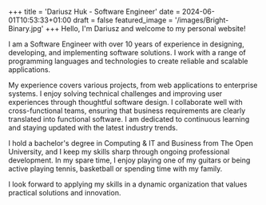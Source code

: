 +++
title = 'Dariusz Huk - Software Engineer'
date = 2024-06-01T10:53:33+01:00
draft = false
featured_image = '/images/Bright-Binary.jpg'
+++
Hello, I'm Dariusz and welcome to my personal website!

I am a Software Engineer with over 10 years of experience in designing, developing, and implementing software
solutions. I work with a range of programming languages and technologies to create reliable and scalable applications.

My experience covers various projects, from web applications to enterprise systems. I enjoy solving technical
challenges and improving user experiences through thoughtful software design.
I collaborate well with cross-functional teams, ensuring that business requirements are clearly translated into
functional software. I am dedicated to continuous learning and staying updated with the latest industry trends.

I hold a bachelor's degree in Computing & IT and Business from The Open University, and I keep my skills sharp through
ongoing professional development. In my spare time, I enjoy playing one of my guitars or being active playing tennis,
basketball or spending time with my family.

I look forward to applying my skills in a dynamic organization that values practical solutions and innovation.